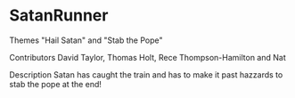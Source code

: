 # SatanRunner

Themes
"Hail Satan" and "Stab the Pope"

Contributors
David Taylor, Thomas Holt, Rece Thompson-Hamilton and Nat

Description
Satan has caught the train and has to make it past hazzards to stab the pope at the end!

